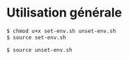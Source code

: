# Utilisation générale

```bash
$ chmod u+x set-env.sh unset-env.sh 
$ source set-env.sh
```

```bash
$ source unset-env.sh
```